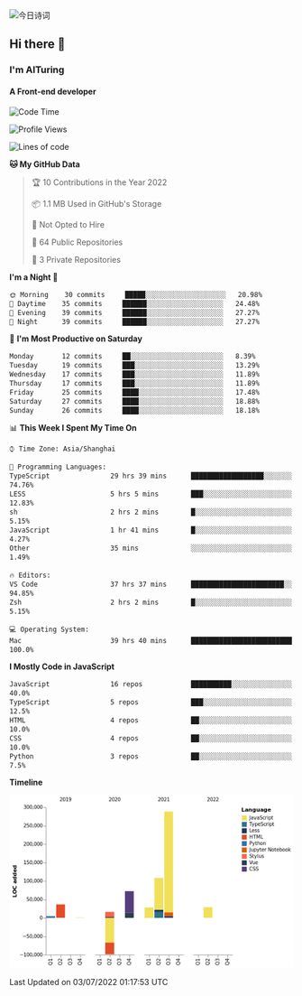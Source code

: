 <img alt="今日诗词" src="https://v2.jinrishici.com/one.svg?font-size=30&spacing=2&color=skyblue" style="max-width:100%; display: block; margin: 0 auto;">

## Hi there 👋
### I'm AITuring
#### A Front-end developer

<!-- <img src="./dhx.gif" width="400px"/> -->

<!--START_SECTION:waka-->
![Code Time](http://img.shields.io/badge/Code%20Time-3%2C566%20hrs%2042%20mins-blue)

![Profile Views](http://img.shields.io/badge/Profile%20Views-0-blue)

![Lines of code](https://img.shields.io/badge/From%20Hello%20World%20I%27ve%20Written-486%20Thousand%20lines%20of%20code-blue)

**🐱 My GitHub Data** 

> 🏆 10 Contributions in the Year 2022
 > 
> 📦 1.1 MB Used in GitHub's Storage 
 > 
> 🚫 Not Opted to Hire
 > 
> 📜 64 Public Repositories 
 > 
> 🔑 3 Private Repositories  
 > 
**I'm a Night 🦉** 

```text
🌞 Morning    30 commits     █████░░░░░░░░░░░░░░░░░░░░   20.98% 
🌆 Daytime    35 commits     ██████░░░░░░░░░░░░░░░░░░░   24.48% 
🌃 Evening    39 commits     ██████░░░░░░░░░░░░░░░░░░░   27.27% 
🌙 Night      39 commits     ██████░░░░░░░░░░░░░░░░░░░   27.27%

```
📅 **I'm Most Productive on Saturday** 

```text
Monday       12 commits     ██░░░░░░░░░░░░░░░░░░░░░░░   8.39% 
Tuesday      19 commits     ███░░░░░░░░░░░░░░░░░░░░░░   13.29% 
Wednesday    17 commits     ███░░░░░░░░░░░░░░░░░░░░░░   11.89% 
Thursday     17 commits     ███░░░░░░░░░░░░░░░░░░░░░░   11.89% 
Friday       25 commits     ████░░░░░░░░░░░░░░░░░░░░░   17.48% 
Saturday     27 commits     ████░░░░░░░░░░░░░░░░░░░░░   18.88% 
Sunday       26 commits     ████░░░░░░░░░░░░░░░░░░░░░   18.18%

```


📊 **This Week I Spent My Time On** 

```text
⌚︎ Time Zone: Asia/Shanghai

💬 Programming Languages: 
TypeScript               29 hrs 39 mins      ██████████████████░░░░░░░   74.76% 
LESS                     5 hrs 5 mins        ███░░░░░░░░░░░░░░░░░░░░░░   12.83% 
sh                       2 hrs 2 mins        █░░░░░░░░░░░░░░░░░░░░░░░░   5.15% 
JavaScript               1 hr 41 mins        █░░░░░░░░░░░░░░░░░░░░░░░░   4.27% 
Other                    35 mins             ░░░░░░░░░░░░░░░░░░░░░░░░░   1.49%

🔥 Editors: 
VS Code                  37 hrs 37 mins      ███████████████████████░░   94.85% 
Zsh                      2 hrs 2 mins        █░░░░░░░░░░░░░░░░░░░░░░░░   5.15%

💻 Operating System: 
Mac                      39 hrs 40 mins      █████████████████████████   100.0%

```

**I Mostly Code in JavaScript** 

```text
JavaScript               16 repos            ██████████░░░░░░░░░░░░░░░   40.0% 
TypeScript               5 repos             ███░░░░░░░░░░░░░░░░░░░░░░   12.5% 
HTML                     4 repos             ██░░░░░░░░░░░░░░░░░░░░░░░   10.0% 
CSS                      4 repos             ██░░░░░░░░░░░░░░░░░░░░░░░   10.0% 
Python                   3 repos             ██░░░░░░░░░░░░░░░░░░░░░░░   7.5%

```


**Timeline**

![Chart not found](https://raw.githubusercontent.com/AITuring/AITuring/main/charts/bar_graph.png) 


 Last Updated on 03/07/2022 01:17:53 UTC
<!--END_SECTION:waka-->


